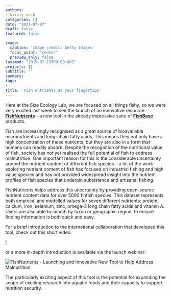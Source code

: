 ```yaml
---
authors:
- kirsty-nash
categories: []
date: "2021-07-07"
draft: false
featured: false

image:
  caption: 'Image credit: Getty Images'
  focal_point: "center"
  preview_only: false
lastmod: "2019-07-13T00:00:00Z"
projects: []
subtitle: ''
summary: 
tags:
- 
title: 'Fish nutrients at your fingertips'
---
```


Here at the Size Ecology Lab, we are focused on all things fishy, so we were very excited last week to see the launch of an innovative resource **[FishNutrients](https://www.fishbase.se/Nutrients/NutrientSearch.php)** - a new tool in the already impressive suite of **[FishBase](https://www.fishbase.se/search.php)** products.

Fish are increasingly recognised as a great source of bioavailable micronutrients and long-chain fatty acids. This means they not only have a high concentration of these nutrients, but they are also in a form that humans can readily absorb. Despite the recognition of the nutritional value of fish, society has not yet realised the full potential of fish to address malnutrition. One important reason for this is the considerable uncertainty around the nutrient content of different fish species – a lot of the work exploring nutrient content of fish has focused on industrial fishing and high value species and has not provided widespread insight into the nutrient profiles of fish species that underpin subsistence and artisanal fishing.

FishNutrients helps address this uncertainty by providing open-source nutrient content data for over 5000 finfish species. This dataset represents both empirical and modelled values for seven different nutrients: protein, calcium, iron, selenium, zinc, omega-3 long chain fatty acids and vitamin A. Users are also able to search by taxon or geographic region, to ensure finding information is both quick and easy.

For a brief introduction to the international collaboration that developed this tool, check out this short video:


[!]({https://youtu.be/5X5JOrXacuc} "FishNutrients: launching nutrient data on fish in FishBase")

or a more in-depth introduction is available via the launch webinar:

![]({https://youtu.be/1g8yR9m1KZE} "FishNutrients - Launching and Innovative New Tool to Help Address Malnutrition")

The particularly exciting aspect of this tool is the potential for expanding the scope of exciting research into aquatic foods and their capacity to support nutrition security.
